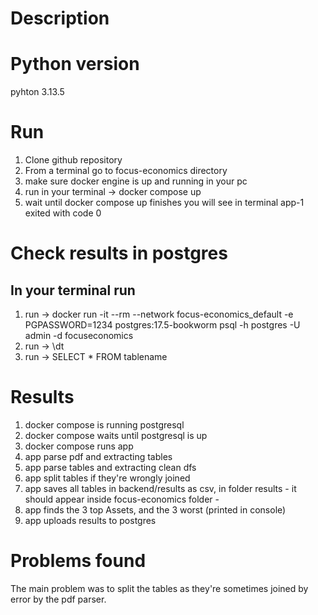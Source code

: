 # Description

# Python version

pyhton 3.13.5


# Run

1) Clone github repository
2) From a terminal go to focus-economics directory 
3) make sure docker engine is up and running in your pc
4) run in your terminal -> docker compose up 
5) wait until docker compose up finishes you will see in terminal app-1 exited with code 0


# Check results in postgres


## In your terminal run

1) run -> docker run -it --rm --network focus-economics_default -e PGPASSWORD=1234 postgres:17.5-bookworm psql -h postgres -U admin -d focuseconomics
2) run -> \dt 
3) run -> SELECT * FROM tablename


# Results

1) docker compose is running postgresql
2) docker compose waits until postgresql is up
3) docker compose runs app
4) app parse pdf and extracting tables
5) app parse tables and extracting clean dfs
6) app split tables if they're wrongly joined
6) app saves all tables in backend/results as csv, in folder results - it should appear inside focus-economics folder -
7) app finds the 3 top Assets, and the 3 worst (printed in console)
8) app uploads results to postgres

# Problems found

The main problem was to split the tables as they're sometimes joined by error by the pdf parser.

